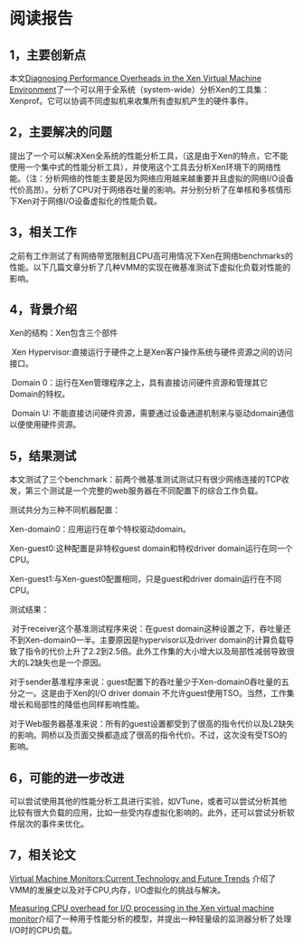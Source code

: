 # 阅读报告

## 1，主要创新点

本文[Diagnosing Performance Overheads in the Xen Virtual Machine Environment](http://www.hpl.hp.com/techreports/2005/HPL-2005-80.pdf?jumpid=reg_R1002_USEN)了一个可以用于全系统（system-wide）分析Xen的工具集：Xenprof。它可以协调不同虚拟机来收集所有虚拟机产生的硬件事件。

## 2，主要解决的问题

提出了一个可以解决Xen全系统的性能分析工具，（这是由于Xen的特点，它不能使用一个集中式的性能分析工具），并使用这个工具去分析Xen环境下的网络性能。（注：分析网络的性能主要是因为网络应用越来越重要并且虚拟的网络I/O设备代价高昂）。分析了CPU对于网络吞吐量的影响。并分别分析了在单核和多核情形下Xen对于网络I/O设备虚拟化的性能负载。

## 3，相关工作

之前有工作测试了有网络带宽限制且CPU高可用情况下Xen在网络benchmarks的性能。以下几篇文章分析了几种VMM的实现在微基准测试下虚拟化负载对性能的影响。

## 4，背景介绍

Xen的结构：Xen包含三个部件

​	Xen Hypervisor:直接运行于硬件之上是Xen客户操作系统与硬件资源之间的访问接口。

​	Domain 0：运行在Xen管理程序之上，具有直接访问硬件资源和管理其它Domain的特权。

​	Domain U: 不能直接访问硬件资源，需要通过设备通道机制来与驱动domain通信以便使用硬件资源。

## 5，结果测试

本文测试了三个benchmark：前两个微基准测试测试只有很少网络连接的TCP收发，第三个测试是一个完整的web服务器在不同配置下的综合工作负载。

测试共分为三种不同机器配置：

Xen-domain0：应用运行在单个特权驱动domain。

Xen-guest0:这种配置是非特权guest domain和特权driver domain运行在同一个CPU。

Xen-guest1:与Xen-guest0配置相同，只是guest和driver domain运行在不同CPU。

测试结果：

​	对于receiver这个基准测试程序来说：在guest domain这种设置之下，吞吐量还不到Xen-domain0一半。主要原因是hypervisor以及driver domain的计算负载导致了指令的代价上升了2.2到2.5倍。此外工作集的大小增大以及局部性减弱导致很大的L2缺失也是一个原因。

​	对于sender基准程序来说：guest配置下的吞吐量少于Xen-domain0吞吐量的五分之一。这是由于Xen的I/O driver domain 不允许guest使用TSO。当然，工作集增长和局部性的降低也同样影响性能。

​	对于Web服务器基准来说：所有的guest设置都受到了很高的指令代价以及L2缺失的影响。网桥以及页面交换都造成了很高的指令代价。不过，这次没有受TSO的影响。

## 6，可能的进一步改进

可以尝试使用其他的性能分析工具进行实验，如VTune，或者可以尝试分析其他比较有很大负载的应用，比如一些受内存虚拟化影响的。此外，还可以尝试分析软件层次的事件来优化。

## 7，相关论文

[Virtual Machine Monitors:Current Technology and Future Trends](http://grid.hust.edu.cn/platform/resource/document/Virtual%20Machine%20Monitors%20Current%20Technology%20and%20Future%20Trends.pdf) 介绍了VMM的发展史以及对于CPU,内存，I/O虚拟化的挑战与解决。

[ Measuring CPU overhead for I/O processing in the Xen virtual machine monitor](http://static.usenix.org/event/usenix05/tech/general/full_papers/short_papers/cherkasova/cherkasova.pdf)介绍了一种用于性能分析的模型，并提出一种轻量级的监测器分析了处理I/O时的CPU负载。
